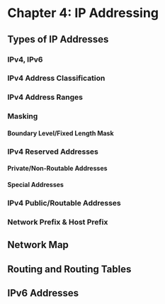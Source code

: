 # Chapter 4: IP Addressing

## Types of IP Addresses&#x20;

### IPv4, IPv6

### IPv4 Address Classification&#x20;

### IPv4 Address Ranges&#x20;

### Masking&#x20;

#### Boundary Level/Fixed Length Mask

### IPv4 Reserved Addresses&#x20;

#### Private/Non-Routable Addresses&#x20;

#### Special Addresses&#x20;

### IPv4 Public/Routable Addresses

### Network Prefix & Host Prefix&#x20;

## Network Map

## Routing and Routing Tables

## IPv6 Addresses
